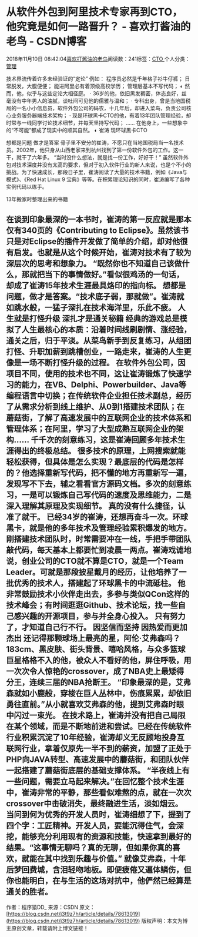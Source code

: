 
# 从软件外包到阿里技术专家再到CTO，他究竟是如何一路晋升？ - 喜欢打酱油的老鸟 - CSDN博客


2018年11月10日 08:42:04[喜欢打酱油的老鸟](https://me.csdn.net/weixin_42137700)阅读数：241标签：[CTO																](https://so.csdn.net/so/search/s.do?q=CTO&t=blog)个人分类：[管理																](https://blog.csdn.net/weixin_42137700/article/category/8322955)


技术界流传着许多未经验证的“定论”
例如：
程序员必然是千年格子衫牛仔裤；
日常脱发，大腹便便；
能进阿里必有着顶级高校学历；
管理层基本不写代码；
◐
然而，他，似乎与这些定论大相径庭。
· 36岁的他，依旧黑发稠密，体态良好，丝毫没有中年男人的油腻，谈吐间可见他的儒雅与温和；
· 专科出身，曾是当地国税局的一名小小信息员，软件外包公司的码农，十几年后，却进入菜鸟，负责公司核心业务服务器端技术架构；
· 现是环球黑卡CTO的他，有着13年团队管理经验，却时常与一线同学讨论技术细节，并每天坚持写代码；
……
在他身上，一些想象中的“不可能”都成了现实中的顺其自然。
◐
崔涛
现环球黑卡CTO

想都是问题
做才是答案
骨子里不安分的崔涛，不愿只在当地国税局当一名技术员。2002年，他只身从山西老家来到杭州找到了第一份软件外包的工作。这一干，就干了六年多。
“当时没什么想法，就是找一份工作，好好干！”
虽然软件外包对技术深度并没有太高的要求，但对于初入软件行业的新人来说，也是个不小的挑战。为了快速成长，那段日子里，崔涛阅读了大量的技术书籍，例如《Java与模式》、《Red Hat Linux 9 宝典》等等。在积累理论知识的同时，崔涛编写了各种实例代码以练手。

13年搬家时整理出来的书籍

在谈到印象最深的一本书时，崔涛的第一反应就是那本仅有340页的《Contributing to Eclipse》。虽然该书只是对Eclipse的插件开发做了简单的介绍，却对他很有启发。也就是从这个时候开始，崔涛对技术有了较为深层次的思考和想象力。
“既然你也不知道自己该做什么，那就把当下的事情做好。”看似很鸡汤的一句话，却成了崔涛15年技术生涯最具烙印的指向标。
想都是问题，做才是答案。“技术底子弱，那就做”。崔涛就如跳水般，一猛子深扎在技术海洋里，乐此不疲。
人生就是打怪升级
深扎才是通关秘籍
经典的游戏总是模拟了人生最核心的本质：沿着时间线刷剧情、涨经验，通关之后，归于平淡。从菜鸟新手到反复练习，从组团打怪、升职加薪到跳槽创业，一路走来，崔涛的人生更像是一场不断打怪升级的过程。
在软件外包公司，因项目不同，使用的技术也不同，这让崔涛锻炼了快速学习的能力，在VB、Delphi、Powerbuilder、Java等编程语言中切换；在传统软件企业担任技术副总，经历了从需求分析到线上维护、从0到1搭建技术团队；在蘑菇街，了解了高速发展中的互联网企业的技术体系和管理体系；在阿里，学习了大型成熟互联网企业的架构……
千千次的刻意练习，这是崔涛回顾多年技术生涯得出的终极总结。
很多技术的原理，上网搜索就能轻松获得，但具体是怎么实现？最底层的代码是怎样的？他选择重新写代码，把不懂的地方再重新写一遍，发现写不下去，辅之看看官方源码文档。多次的刻意练习，一是可以锻炼自己写代码的速度及思维能力，二是深入理解其原理及实现细节。
真的没有什么捷径，认准了就干。
已经34岁的崔涛，还想再奋斗一次。环球黑卡，就是他的多年技术及管理经验累积爆发的地方。
刚搭建技术团队时，时常需要冲在一线，手把手带团队敲代码，每天基本上都要忙到凌晨一两点。崔涛戏谑地说，创业公司的CTO就不算是CTO，就是一个Team Leader。可就是那段披星戴月的经历，让他培养了一批优秀的技术人，搭建起了环球黑卡的中流砥柱。
他非常鼓励技术小伙伴走出去，多参与类似QCon这样的技术峰会；有时间逛逛Github、技术论坛，找一些自己感兴趣的开源项目，参与并全身心投入。
只有努力了，才知道自己行不行。
因坚信而坚持
因热爱而更加杰出
还记得那颗球场上最亮的星，阿伦·艾弗森吗？183cm、黑皮肤、街头背景、嘻哈风格，与众多篮球巨星格格不入的他，被众人不看好的他，屏住呼吸，用一次次令人惊艳的crossover，成了NBA史上最矮得分王，连续三届的NBA抢断王。
“印象最深的是，艾弗森就如小鹿般，穿梭在巨人丛林中，伤痕累累，却依旧勇往直前。”从小就喜欢艾弗森的他，提到艾弗森时眼中闪过一束光。
在技术路上，崔涛并没有把自己局限在某个领域，而是不断地前进和尝试。已经在传统软件行业积累沉淀了10年经验，崔涛却义无反顾地投身互联网行业，拿着仅原先一半不到的薪资，加盟了正处于PHP向JAVA转型、高速发展中的蘑菇街，和团队伙伴一起搭建了蘑菇街底层的基础支撑体系。
“半夜线上有一些问题，需要立马起来解决。”在回忆整个技术生涯中，崔涛非常的平静，那些看似难熬的点，就在一次次crossover中击破消失，最终融进生活，淡如烟云。
当问到何为优秀的开发人员时，崔涛细想了下，提到了四个字：工匠精神。开发人员，要能沉得住气，会深挖，能够充分利用现有的资源和技能，快速拿到最好的结果。“这事情无聊吗？真的无聊，但如果你真的喜欢，就能在其中找到乐趣与价值。”
就像艾弗森，十年后梦回费城，含泪轻吻地板。即便疲倦又遍体鳞伤，但你也能明白，在与生活的这场对抗中，他俨然已经算是通关的胜者。
---------------------
作者：程序猿DD_
来源：CSDN
原文：[https://blog.csdn.net/j3t9z7h/article/details/78613019](https://blog.csdn.net/j3t9z7h/article/details/78613019)
版权声明：本文为博主原创文章，转载请附上博文链接！

